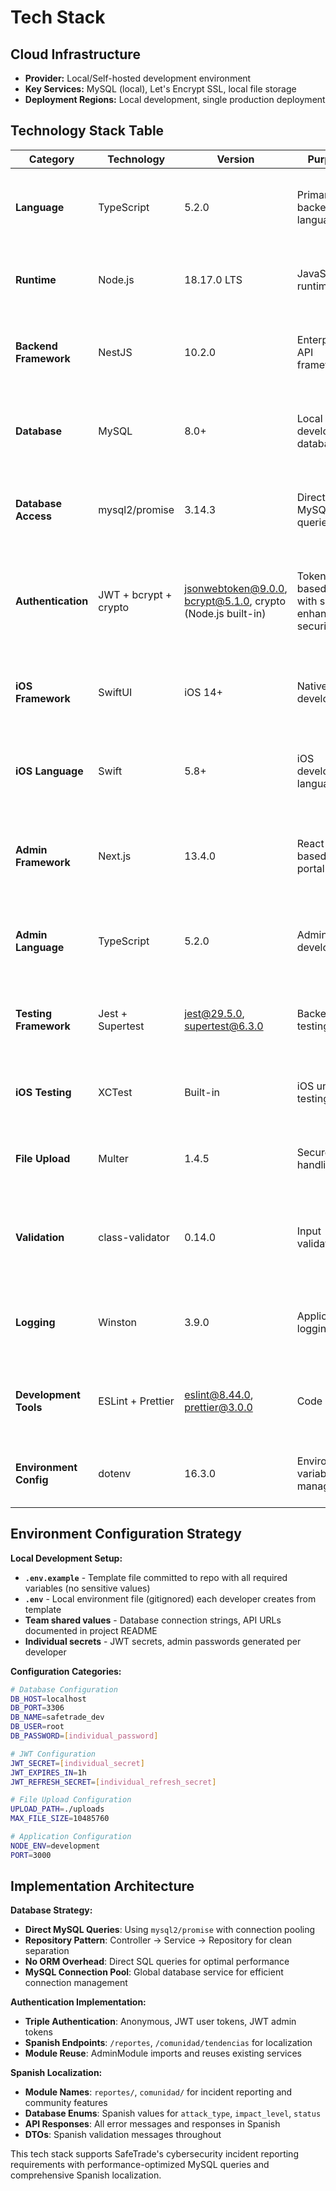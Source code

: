 # Tech Stack

## Cloud Infrastructure
- **Provider:** Local/Self-hosted development environment
- **Key Services:** MySQL (local), Let's Encrypt SSL, local file storage
- **Deployment Regions:** Local development, single production deployment

## Technology Stack Table

| Category | Technology | Version | Purpose | Rationale |
|----------|------------|---------|---------|-----------|
| **Language** | TypeScript | 5.2.0 | Primary backend language | Strong typing, excellent tooling, NestJS requirement |
| **Runtime** | Node.js | 18.17.0 LTS | JavaScript runtime | LTS stability, NestJS compatibility, academic reliability |
| **Backend Framework** | NestJS | 10.2.0 | Enterprise API framework | Modular architecture, DI, TypeScript-first, scalable patterns |
| **Database** | MySQL | 8.0+ | Local development database | Open source, reliable, widely supported for academic projects |
| **Database Access** | mysql2/promise | 3.14.3 | Direct MySQL queries | Performance optimization, connection pooling, no ORM overhead |
| **Authentication** | JWT + bcrypt + crypto | jsonwebtoken@9.0.0, bcrypt@5.1.0, crypto (Node.js built-in) | Token-based auth with salt-enhanced security | Stateless sessions, anonymous + identified flows support, individual user salts |
| **iOS Framework** | SwiftUI | iOS 14+ | Native iOS development | Declarative UI, modern iOS patterns, starter template choice |
| **iOS Language** | Swift | 5.8+ | iOS development language | Native performance, type safety, Apple ecosystem integration |
| **Admin Framework** | Next.js | 13.4.0 | React-based admin portal | SSR/SSG capabilities, built-in optimization, starter template choice |
| **Admin Language** | TypeScript | 5.2.0 | Admin portal development | Type safety, consistent with backend, developer productivity |
| **Testing Framework** | Jest + Supertest | jest@29.5.0, supertest@6.3.0 | Backend testing | NestJS integration, API testing, academic project standard |
| **iOS Testing** | XCTest | Built-in | iOS unit testing | Native iOS testing framework, integrated with Xcode |
| **File Upload** | Multer | 1.4.5 | Secure file handling | NestJS compatibility, validation support, local storage |
| **Validation** | class-validator | 0.14.0 | Input validation | Decorator-based validation, TypeScript integration, security focus |
| **Logging** | Winston | 3.9.0 | Application logging | Structured logging, multiple transports, NestJS integration |
| **Development Tools** | ESLint + Prettier | eslint@8.44.0, prettier@3.0.0 | Code quality | Consistent formatting, error prevention, team collaboration |
| **Environment Config** | dotenv | 16.3.0 | Environment variable management | Team configuration consistency, secret management |

## Environment Configuration Strategy

**Local Development Setup:**
- **`.env.example`** - Template file committed to repo with all required variables (no sensitive values)
- **`.env`** - Local environment file (gitignored) each developer creates from template
- **Team shared values** - Database connection strings, API URLs documented in project README
- **Individual secrets** - JWT secrets, admin passwords generated per developer

**Configuration Categories:**
```bash
# Database Configuration
DB_HOST=localhost
DB_PORT=3306
DB_NAME=safetrade_dev
DB_USER=root
DB_PASSWORD=[individual_password]

# JWT Configuration  
JWT_SECRET=[individual_secret]
JWT_EXPIRES_IN=1h
JWT_REFRESH_SECRET=[individual_refresh_secret]

# File Upload Configuration
UPLOAD_PATH=./uploads
MAX_FILE_SIZE=10485760

# Application Configuration
NODE_ENV=development
PORT=3000
```

## Implementation Architecture

**Database Strategy:**
- **Direct MySQL Queries**: Using `mysql2/promise` with connection pooling
- **Repository Pattern**: Controller → Service → Repository for clean separation
- **No ORM Overhead**: Direct SQL queries for optimal performance
- **MySQL Connection Pool**: Global database service for efficient connection management

**Authentication Implementation:**
- **Triple Authentication**: Anonymous, JWT user tokens, JWT admin tokens
- **Spanish Endpoints**: `/reportes`, `/comunidad/tendencias` for localization
- **Module Reuse**: AdminModule imports and reuses existing services

**Spanish Localization:**
- **Module Names**: `reportes/`, `comunidad/` for incident reporting and community features
- **Database Enums**: Spanish values for `attack_type`, `impact_level`, `status`
- **API Responses**: All error messages and responses in Spanish
- **DTOs**: Spanish validation messages throughout

This tech stack supports SafeTrade's cybersecurity incident reporting requirements with performance-optimized MySQL queries and comprehensive Spanish localization.
